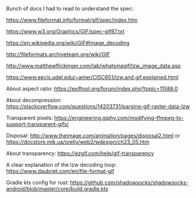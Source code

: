 Bunch of docs I had to read to understand the spec:

https://www.fileformat.info/format/gif/spec/index.htm

https://www.w3.org/Graphics/GIF/spec-gif87.txt

https://en.wikipedia.org/wiki/GIF#Image_decoding

http://fileformats.archiveteam.org/wiki/GIF

http://www.matthewflickinger.com/lab/whatsinagif/lzw_image_data.asp

https://www.eecis.udel.edu/~amer/CISC651/lzw.and.gif.explained.html

About aspect ratio: https://exiftool.org/forum/index.php?topic=11588.0

About decompression: https://stackoverflow.com/questions/14203731/parsing-gif-raster-data-lzw

Transparent pixels: https://engineering.giphy.com/modifying-ffmpeg-to-support-transparent-gifs/

Disposal: http://www.theimage.com/animation/pages/disposal2.html or https://docstore.mik.ua/orelly/web2/wdesign/ch23_05.htm

About transparency: https://ezgif.com/help/gif-transparency

A clear explanation of the lzw decoding loop: https://www.daubnet.com/en/file-format-gif

Gradle kts config for rust: https://github.com/shadowsocks/shadowsocks-android/blob/master/core/build.gradle.kts
